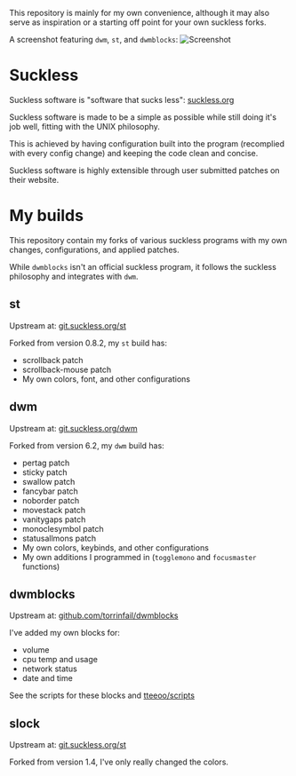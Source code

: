 This repository is mainly for my own convenience, although it may also serve as inspiration or a starting off point for your own suckless forks.

A screenshot featuring `dwm`, `st`, and `dwmblocks`:
![Screenshot](https://raw.githubusercontent.com/tteeoo/suckless/master/screenshot.png)

# Suckless
Suckless software is "software that sucks less": [suckless.org](https://suckless.org/)

Suckless software is made to be a simple as possible while still doing it's job well, fitting with the UNIX philosophy.

This is achieved by having configuration built into the program (recomplied with every config change) and keeping the code clean and concise.

Suckless software is highly extensible through user submitted patches on their website.

# My builds
This repository contain my forks of various suckless programs with my own changes, configurations, and applied patches.

While `dwmblocks` isn't an official suckless program, it follows the suckless philosophy and integrates with `dwm`.

## st
Upstream at: [git.suckless.org/st](https://git.suckless.org/st/)

Forked from version 0.8.2, my `st` build has:
* scrollback patch
* scrollback-mouse patch
* My own colors, font, and other configurations

## dwm
Upstream at: [git.suckless.org/dwm](https://git.suckless.org/dwm/)

Forked from version 6.2, my `dwm` build has:
* pertag patch
* sticky patch
* swallow patch
* fancybar patch
* noborder patch
* movestack patch
* vanitygaps patch
* monoclesymbol patch
* statusallmons patch
* My own colors, keybinds, and other configurations
* My own additions I programmed in (`togglemono` and `focusmaster` functions)
 
## dwmblocks
Upstream at: [github.com/torrinfail/dwmblocks](https://github.com/torrinfail/dwmblocks/)

I've added my own blocks for:
* volume 
* cpu temp and usage
* network status
* date and time

See the scripts for these blocks and [tteeoo/scripts](https://github.com/tteeoo/scripts)

## slock
Upstream at: [git.suckless.org/st](https://git.suckless.org/st/)

Forked from version 1.4, I've only really changed the colors.

